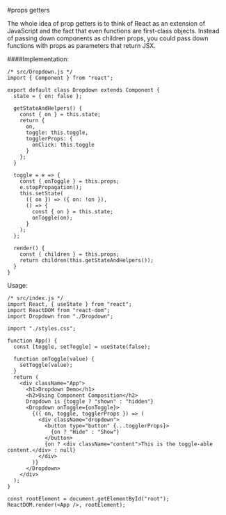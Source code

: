 #props getters


The whole idea of prop getters is to think of React as an extension of JavaScript and the fact that even functions are first-class objects. Instead of passing down components as children props, you could pass down functions with props as parameters that return JSX.

####Implementation:
```
/* src/Dropdown.js */
import { Component } from "react";

export default class Dropdown extends Component {
  state = { on: false };

  getStateAndHelpers() {
    const { on } = this.state;
    return {
      on,
      toggle: this.toggle,
      togglerProps: {
        onClick: this.toggle
      }
    };
  }

  toggle = e => {
    const { onToggle } = this.props;
    e.stopPropagation();
    this.setState(
      ({ on }) => ({ on: !on }),
      () => {
        const { on } = this.state;
        onToggle(on);
      }
    );
  };

  render() {
    const { children } = this.props;
    return children(this.getStateAndHelpers());
  }
}
```

Usage:
```
/* src/index.js */
import React, { useState } from "react";
import ReactDOM from "react-dom";
import Dropdown from "./Dropdown";

import "./styles.css";

function App() {
  const [toggle, setToggle] = useState(false);

  function onToggle(value) {
    setToggle(value);
  }
  return (
    <div className="App">
      <h1>Dropdown Demo</h1>
      <h2>Using Component Composition</h2>
      Dropdown is {toggle ? "shown" : "hidden"}
      <Dropdown onToggle={onToggle}>
        {({ on, toggle, togglerProps }) => (
          <div className="dropdown">
            <button type="button" {...togglerProps}>
              {on ? "Hide" : "Show"}
            </button>
            {on ? <div className="content">This is the toggle-able content.</div> : null}
          </div>
        )}
      </Dropdown>
    </div>
  );
}

const rootElement = document.getElementById("root");
ReactDOM.render(<App />, rootElement);
```